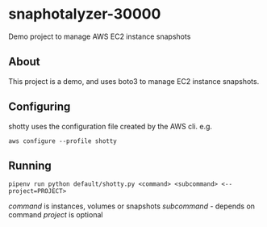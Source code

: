 # snaphotalyzer-30000
Demo project to manage AWS EC2 instance snapshots

## About

This project is a demo, and uses boto3 to manage EC2 instance snapshots.

## Configuring

shotty uses the configuration file created by the AWS cli. e.g.

`aws configure --profile shotty`

## Running

`pipenv run python default/shotty.py <command> <subcommand> <--project=PROJECT>`

*command* is instances, volumes or snapshots
*subcommand* - depends on command
*project* is optional